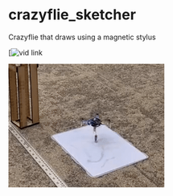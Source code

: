 # crazyflie_sketcher
Crazyflie that draws using a magnetic stylus

[![vid link](https://i.ytimg.com/an_webp/jex1lPUhJAU/mqdefault_6s.webp?du=3000&sqp=CK_N7boG&rs=AOn4CLCkR2cLtYf8lf44qWu18VKcHz38Jw](https://youtu.be/jex1lPUhJAU))

![gif](https://github.com/scott-wade/crazyflie_sketcher/blob/main/gif.gif)
